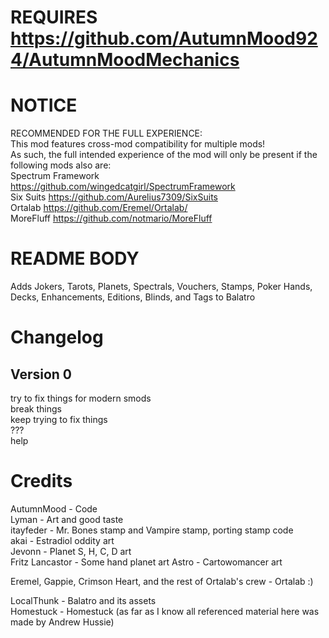 # REQUIRES https://github.com/AutumnMood924/AutumnMoodMechanics  
  
# NOTICE  
  
RECOMMENDED FOR THE FULL EXPERIENCE:  
This mod features cross-mod compatibility for multiple mods!  
As such, the full intended experience of the mod will only be present if the following mods also are:  
⁠Spectrum Framework https://github.com/wingedcatgirl/SpectrumFramework  
⁠Six Suits https://github.com/Aurelius7309/SixSuits  
Ortalab https://github.com/Eremel/Ortalab/  
MoreFluff https://github.com/notmario/MoreFluff  
  
# README BODY  
  
Adds Jokers, Tarots, Planets, Spectrals, Vouchers, Stamps, Poker Hands, Decks, Enhancements, Editions, Blinds, and Tags to Balatro  
  
# Changelog  
## Version 0  
try to fix things for modern smods  
break things  
keep trying to fix things  
???  
help  
  
# Credits  
AutumnMood - Code  
Lyman - Art and good taste  
itayfeder - Mr. Bones stamp and Vampire stamp, porting stamp code  
akai - Estradiol oddity art  
Jevonn - Planet S, H, C, D art  
Fritz Lancastor - Some hand planet art
Astro - Cartowomancer art
  
Eremel, Gappie, Crimson Heart, and the rest of Ortalab's crew - Ortalab :)  
  
LocalThunk - Balatro and its assets  
Homestuck - Homestuck (as far as I know all referenced material here was made by Andrew Hussie)  
  
